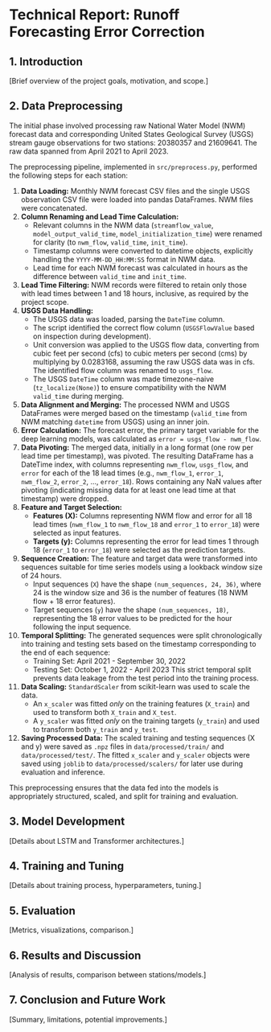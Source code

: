 # Technical Report: Runoff Forecasting Error Correction

## 1. Introduction

[Brief overview of the project goals, motivation, and scope.]

## 2. Data Preprocessing

The initial phase involved processing raw National Water Model (NWM) forecast data and corresponding United States Geological Survey (USGS) stream gauge observations for two stations: 20380357 and 21609641. The raw data spanned from April 2021 to April 2023.

The preprocessing pipeline, implemented in `src/preprocess.py`, performed the following steps for each station:

1.  **Data Loading:** Monthly NWM forecast CSV files and the single USGS observation CSV file were loaded into pandas DataFrames. NWM files were concatenated.
2.  **Column Renaming and Lead Time Calculation:**
    *   Relevant columns in the NWM data (`streamflow_value`, `model_output_valid_time`, `model_initialization_time`) were renamed for clarity (to `nwm_flow`, `valid_time`, `init_time`).
    *   Timestamp columns were converted to datetime objects, explicitly handling the `YYYY-MM-DD_HH:MM:SS` format in NWM data.
    *   Lead time for each NWM forecast was calculated in hours as the difference between `valid_time` and `init_time`.
3.  **Lead Time Filtering:** NWM records were filtered to retain only those with lead times between 1 and 18 hours, inclusive, as required by the project scope.
4.  **USGS Data Handling:**
    *   The USGS data was loaded, parsing the `DateTime` column.
    *   The script identified the correct flow column (`USGSFlowValue` based on inspection during development).
    *   Unit conversion was applied to the USGS flow data, converting from cubic feet per second (cfs) to cubic meters per second (cms) by multiplying by 0.0283168, assuming the raw USGS data was in cfs. The identified flow column was renamed to `usgs_flow`.
    *   The USGS `DateTime` column was made timezone-naive (`tz_localize(None)`) to ensure compatibility with the NWM `valid_time` during merging.
5.  **Data Alignment and Merging:** The processed NWM and USGS DataFrames were merged based on the timestamp (`valid_time` from NWM matching `datetime` from USGS) using an inner join.
6.  **Error Calculation:** The forecast error, the primary target variable for the deep learning models, was calculated as `error = usgs_flow - nwm_flow`.
7.  **Data Pivoting:** The merged data, initially in a long format (one row per lead time per timestamp), was pivoted. The resulting DataFrame has a DateTime index, with columns representing `nwm_flow`, `usgs_flow`, and `error` for each of the 18 lead times (e.g., `nwm_flow_1`, `error_1`, `nwm_flow_2`, `error_2`, ..., `error_18`). Rows containing any NaN values after pivoting (indicating missing data for at least one lead time at that timestamp) were dropped.
8.  **Feature and Target Selection:**
    *   **Features (X):** Columns representing NWM flow and error for all 18 lead times (`nwm_flow_1` to `nwm_flow_18` and `error_1` to `error_18`) were selected as input features.
    *   **Targets (y):** Columns representing the error for lead times 1 through 18 (`error_1` to `error_18`) were selected as the prediction targets.
9.  **Sequence Creation:** The feature and target data were transformed into sequences suitable for time series models using a lookback window size of 24 hours.
    *   Input sequences (`X`) have the shape `(num_sequences, 24, 36)`, where 24 is the window size and 36 is the number of features (18 NWM flow + 18 error features).
    *   Target sequences (`y`) have the shape `(num_sequences, 18)`, representing the 18 error values to be predicted for the hour following the input sequence.
10. **Temporal Splitting:** The generated sequences were split chronologically into training and testing sets based on the timestamp corresponding to the end of each sequence:
    *   Training Set: April 2021 - September 30, 2022
    *   Testing Set: October 1, 2022 - April 2023
    This strict temporal split prevents data leakage from the test period into the training process.
11. **Data Scaling:** `StandardScaler` from scikit-learn was used to scale the data.
    *   An `x_scaler` was fitted *only* on the training features (`X_train`) and used to transform both `X_train` and `X_test`.
    *   A `y_scaler` was fitted *only* on the training targets (`y_train`) and used to transform both `y_train` and `y_test`.
12. **Saving Processed Data:** The scaled training and testing sequences (X and y) were saved as `.npz` files in `data/processed/train/` and `data/processed/test/`. The fitted `x_scaler` and `y_scaler` objects were saved using `joblib` to `data/processed/scalers/` for later use during evaluation and inference.

This preprocessing ensures that the data fed into the models is appropriately structured, scaled, and split for training and evaluation.

## 3. Model Development

[Details about LSTM and Transformer architectures.]

## 4. Training and Tuning

[Details about training process, hyperparameters, tuning.]

## 5. Evaluation

[Metrics, visualizations, comparison.]

## 6. Results and Discussion

[Analysis of results, comparison between stations/models.]

## 7. Conclusion and Future Work

[Summary, limitations, potential improvements.]
